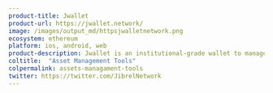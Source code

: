 ```yaml
---
product-title: Jwallet
product-url: https://jwallet.network/
image: /images/output_md/httpsjwalletnetwork.png
ecosystem: ethereum
platform: ios, android, web
product-description: Jwallet is an institutional-grade wallet to manage your digital assets.
coltitle:  "Asset Management Tools"
colpermalink: assets-managament-tools
twitter: https://twitter.com/JibrelNetwork
---
```

